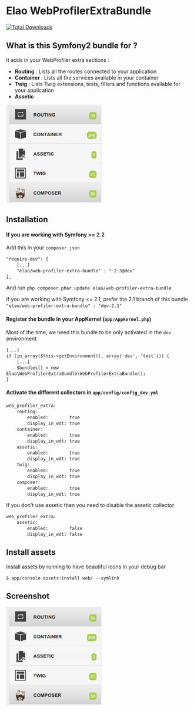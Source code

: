 Elao WebProfilerExtraBundle
============

[![Total Downloads](https://poser.pugx.org/elao/web-profiler-extra-bundle/d/total.png)](https://packagist.org/packages/elao/web-profiler-extra-bundle)



## What is this Symfony2 bundle for ?

It adds in your WebProfiler extra sections :

+ **Routing** : Lists all the routes connected to your application
+ **Container** : Lists all the services available in your container
+ **Twig** : Lists Twig extensions, tests, filters and functions available for your application
+ **Assetic**

![WebProfilerExtraBundle](screen.png "WebProfilerExtraBundle Screenshot")


## Installation

#### If you are working with Symfony >= 2.2

Add this in your `composer.json`

    "require-dev": {
        [...]
        "elao/web-profiler-extra-bundle" : "~2.3@dev"
    },

And run `php composer.phar update elao/web-profiler-extra-bundle`

If you are working with Symfony <= 2.1, prefer the 2.1 branch of this bundle `"elao/web-profiler-extra-bundle" : "dev-2.1"`


#### Register the bundle in your AppKernel (`app/AppKernel.php`)

Most of the time, we need this bundle to be only activated in the `dev` environment

    [...]
    if (in_array($this->getEnvironment(), array('dev', 'test'))) {
        [...]
        $bundles[] = new Elao\WebProfilerExtraBundle\WebProfilerExtraBundle();
    }

#### Activate the different collectors in  `app/config/config_dev.yml`

    web_profiler_extra:
        routing:
            enabled:        true
            display_in_wdt: true
        container:
            enabled:        true
            display_in_wdt: true
        assetic:
            enabled:        true
            display_in_wdt: true
        twig:
            enabled:        true
            display_in_wdt: true
        composer:
            enabled:        true
            display_in_wdt: true

If you don't use assetic then you need to disable the assetic collector

    web_profiler_extra:
        assetic:
            enabled:        false
            display_in_wdt: false

## Install assets

Install assets by running to have beautiful icons in your debug bar

    $ app/console assets:install web/ --symlink

## Screenshot

![Screenshot](screen.png)
